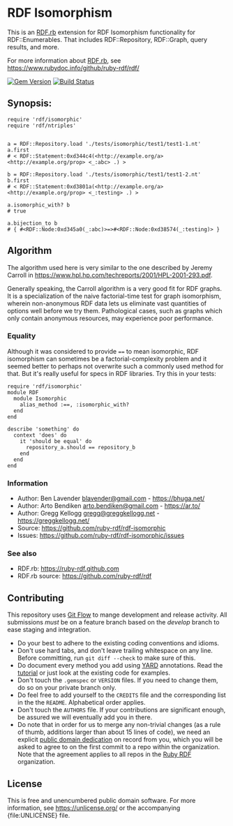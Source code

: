 # RDF Isomorphism

This is an [RDF.rb][] extension for RDF Isomorphism functionality for RDF::Enumerables.
That includes RDF::Repository, RDF::Graph, query results, and more.

For more information about [RDF.rb][], see <https://www.rubydoc.info/github/ruby-rdf/rdf/>

[![Gem Version](https://badge.fury.io/rb/rdf-isomorphic.png)](https://badge.fury.io/rb/rdf-isomorphic)
[![Build Status](https://travis-ci.org/ruby-rdf/rdf-isomorphic.png)](https://travis-ci.org/ruby-rdf/rdf-isomorphic)

## Synopsis:

    require 'rdf/isomorphic'
    require 'rdf/ntriples'


    a = RDF::Repository.load './tests/isomorphic/test1/test1-1.nt'
    a.first
    # < RDF::Statement:0xd344c4(<http://example.org/a> <http://example.org/prop> <_:abc> .) >
    
    b = RDF::Repository.load './tests/isomorphic/test1/test1-2.nt'
    b.first
    # < RDF::Statement:0xd3801a(<http://example.org/a> <http://example.org/prop> <_:testing> .) >

    a.isomorphic_with? b
    # true

    a.bijection_to b
    # { #<RDF::Node:0xd345a0(_:abc)>=>#<RDF::Node:0xd38574(_:testing)> }


## Algorithm

The algorithm used here is very similar to the one described by Jeremy Carroll
in <https://www.hpl.hp.com/techreports/2001/HPL-2001-293.pdf>.

Generally speaking, the Carroll algorithm is a very good fit for RDF graphs. It
is a specialization of the naive factorial-time test for graph isomorphism,
wherein non-anonymous RDF data lets us eliminate vast quantities of options well
before we try them.  Pathological cases, such as graphs which only contain
anonymous resources, may experience poor performance.

### Equality

Although it was considered to provide `==` to mean isomorphic, RDF isomorphism
can sometimes be a factorial-complexity problem and it seemed better to perhaps
not overwrite such a commonly used method for that.  But it's really useful for
specs in RDF libraries.  Try this in your tests:

    require 'rdf/isomorphic'
    module RDF
      module Isomorphic
        alias_method :==, :isomorphic_with?
      end
    end
    
    describe 'something' do
      context 'does' do
        it 'should be equal' do
          repository_a.should == repository_b
        end
      end
    end

### Information
 * Author: Ben Lavender <blavender@gmail.com> - <https://bhuga.net/>
 * Author: Arto Bendiken <arto.bendiken@gmail.com> - <https://ar.to/>
 * Author: Gregg Kellogg <gregg@greggkellogg.net> - <https://greggkellogg.net/>
 * Source: <https://github.com/ruby-rdf/rdf-isomorphic>
 * Issues: <https://github.com/ruby-rdf/rdf-isomorphic/issues>

### See also
 * RDF.rb: <https://ruby-rdf.github.com>
 * RDF.rb source: <https://github.com/ruby-rdf/rdf>

## Contributing

This repository uses [Git Flow](https://github.com/nvie/gitflow) to mange development and release activity. All submissions _must_ be on a feature branch based on the _develop_ branch to ease staging and integration.

* Do your best to adhere to the existing coding conventions and idioms.
* Don't use hard tabs, and don't leave trailing whitespace on any line.
  Before committing, run `git diff --check` to make sure of this.
* Do document every method you add using [YARD][] annotations. Read the
  [tutorial][YARD-GS] or just look at the existing code for examples.
* Don't touch the `.gemspec` or `VERSION` files. If you need to change them,
  do so on your private branch only.
* Do feel free to add yourself to the `CREDITS` file and the
  corresponding list in the the `README`. Alphabetical order applies.
* Don't touch the `AUTHORS` file. If your contributions are significant
  enough, be assured we will eventually add you in there.
* Do note that in order for us to merge any non-trivial changes (as a rule
  of thumb, additions larger than about 15 lines of code), we need an
  explicit [public domain dedication][PDD] on record from you,
  which you will be asked to agree to on the first commit to a repo within the organization.
  Note that the agreement applies to all repos in the [Ruby RDF](https://github.com/ruby-rdf/) organization.

## License

This is free and unencumbered public domain software. For more information,
see <https://unlicense.org/> or the accompanying {file:UNLICENSE} file.

[RDF.rb]:           https://ruby-rdf.github.com/
[YARD]:             https://yardoc.org/
[YARD-GS]:          https://rubydoc.info/docs/yard/file/docs/GettingStarted.md
[PDD]:              https://unlicense.org/#unlicensing-contributions
